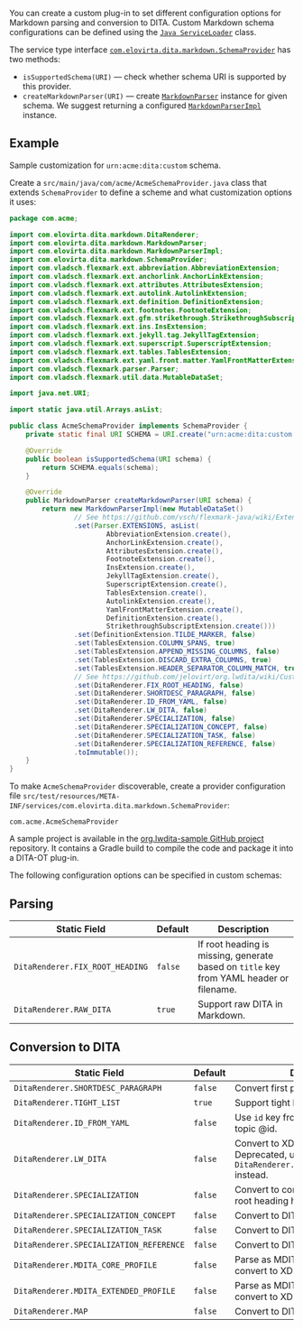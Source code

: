 You can create a custom plug-in to set different configuration options for Markdown parsing and conversion to DITA. Custom Markdown schema configurations can be defined using the [`Java ServiceLoader`](https://docs.oracle.com/en/java/javase/11/docs/api/java.base/java/util/ServiceLoader.html) class.

The service type interface [`com.elovirta.dita.markdown.SchemaProvider`](https://github.com/jelovirt/org.lwdita/blob/master/src/main/java/com/elovirta/dita/markdown/SchemaProvider.java) has two methods:

- `isSupportedSchema(URI)` — check whether schema URI is supported by this provider.
- `createMarkdownParser(URI)` — create [`MarkdownParser`](https://github.com/jelovirt/org.lwdita/blob/master/src/main/java/com/elovirta/dita/markdown/MarkdownParser.java) instance for given schema. We suggest returning a configured [`MarkdownParserImpl`](https://github.com/jelovirt/org.lwdita/blob/master/src/main/java/com/elovirta/dita/markdown/MarkdownParserImpl.java) instance.

## Example

Sample customization for `urn:acme:dita:custom` schema.

Create a `src/main/java/com/acme/AcmeSchemaProvider.java` class that extends `SchemaProvider` to define a scheme and what customization options it uses:

```java
package com.acme;

import com.elovirta.dita.markdown.DitaRenderer;
import com.elovirta.dita.markdown.MarkdownParser;
import com.elovirta.dita.markdown.MarkdownParserImpl;
import com.elovirta.dita.markdown.SchemaProvider;
import com.vladsch.flexmark.ext.abbreviation.AbbreviationExtension;
import com.vladsch.flexmark.ext.anchorlink.AnchorLinkExtension;
import com.vladsch.flexmark.ext.attributes.AttributesExtension;
import com.vladsch.flexmark.ext.autolink.AutolinkExtension;
import com.vladsch.flexmark.ext.definition.DefinitionExtension;
import com.vladsch.flexmark.ext.footnotes.FootnoteExtension;
import com.vladsch.flexmark.ext.gfm.strikethrough.StrikethroughSubscriptExtension;
import com.vladsch.flexmark.ext.ins.InsExtension;
import com.vladsch.flexmark.ext.jekyll.tag.JekyllTagExtension;
import com.vladsch.flexmark.ext.superscript.SuperscriptExtension;
import com.vladsch.flexmark.ext.tables.TablesExtension;
import com.vladsch.flexmark.ext.yaml.front.matter.YamlFrontMatterExtension;
import com.vladsch.flexmark.parser.Parser;
import com.vladsch.flexmark.util.data.MutableDataSet;

import java.net.URI;

import static java.util.Arrays.asList;

public class AcmeSchemaProvider implements SchemaProvider {
    private static final URI SCHEMA = URI.create("urn:acme:dita:custom.xsd");

    @Override
    public boolean isSupportedSchema(URI schema) {
        return SCHEMA.equals(schema);
    }

    @Override
    public MarkdownParser createMarkdownParser(URI schema) {
        return new MarkdownParserImpl(new MutableDataSet()
                // See https://github.com/vsch/flexmark-java/wiki/Extensions
                .set(Parser.EXTENSIONS, asList(
                        AbbreviationExtension.create(),
                        AnchorLinkExtension.create(),
                        AttributesExtension.create(),
                        FootnoteExtension.create(),
                        InsExtension.create(),
                        JekyllTagExtension.create(),
                        SuperscriptExtension.create(),
                        TablesExtension.create(),
                        AutolinkExtension.create(),
                        YamlFrontMatterExtension.create(),
                        DefinitionExtension.create(),
                        StrikethroughSubscriptExtension.create()))
                .set(DefinitionExtension.TILDE_MARKER, false)
                .set(TablesExtension.COLUMN_SPANS, true)
                .set(TablesExtension.APPEND_MISSING_COLUMNS, false)
                .set(TablesExtension.DISCARD_EXTRA_COLUMNS, true)
                .set(TablesExtension.HEADER_SEPARATOR_COLUMN_MATCH, true)
                // See https://github.com/jelovirt/org.lwdita/wiki/Custom-schemas
                .set(DitaRenderer.FIX_ROOT_HEADING, false)
                .set(DitaRenderer.SHORTDESC_PARAGRAPH, false)
                .set(DitaRenderer.ID_FROM_YAML, false)
                .set(DitaRenderer.LW_DITA, false)
                .set(DitaRenderer.SPECIALIZATION, false)
                .set(DitaRenderer.SPECIALIZATION_CONCEPT, false)
                .set(DitaRenderer.SPECIALIZATION_TASK, false)
                .set(DitaRenderer.SPECIALIZATION_REFERENCE, false)
                .toImmutable());
    }
}
```

To make `AcmeSchemaProvider` discoverable, create a provider configuration file `src/test/resources/META-INF/services/com.elovirta.dita.markdown.SchemaProvider`:

```
com.acme.AcmeSchemaProvider
```

A sample project is available in the [org.lwdita-sample GitHub project](https://github.com/jelovirt/org.lwdita-sample) repository. It contains a Gradle build to compile the code and package it into a DITA-OT plug-in.

The following configuration options can be specified in custom schemas:

## Parsing

| Static Field                    | Default | Description                                                                             |
| ------------------------------- | ------- | --------------------------------------------------------------------------------------- |
| `DitaRenderer.FIX_ROOT_HEADING` | `false` | If root heading is missing, generate based on `title` key from YAML header or filename. |
| `DitaRenderer.RAW_DITA`         | `true`  | Support raw DITA in Markdown.                                                           |

## Conversion to DITA

| Static Field                            | Default | Description                                                                                      |
| --------------------------------------- | ------- | ------------------------------------------------------------------------------------------------ |
| `DitaRenderer.SHORTDESC_PARAGRAPH`      | `false` | Convert first paragraph to shortdesc.                                                            |
| `DitaRenderer.TIGHT_LIST`               | `true`  | Support tight lists.                                                                             |
| `DitaRenderer.ID_FROM_YAML`             | `false` | Use `id` key from YAML header for topic @id.                                                     |
| `DitaRenderer.LW_DITA`                  | `false` | Convert to XDITA instead of DITA. Deprecated, use `DitaRenderer.MDITA_EXTENDED_PROFILE` instead. |
| `DitaRenderer.SPECIALIZATION`           | `false` | Convert to concept/task/reference if root heading has matching class.                            |
| `DitaRenderer.SPECIALIZATION_CONCEPT`   | `false` | Convert to DITA concept.                                                                         |
| `DitaRenderer.SPECIALIZATION_TASK`      | `false` | Convert to DITA task.                                                                            |
| `DitaRenderer.SPECIALIZATION_REFERENCE` | `false` | Convert to DITA concept.                                                                         |
| `DitaRenderer.MDITA_CORE_PROFILE`       | `false` | Parse as MDITA core profile and convert to XDITA.                                                |
| `DitaRenderer.MDITA_EXTENDED_PROFILE`   | `false` | Parse as MDITA extended profile and convert to XDITA.                                            |
| `DitaRenderer.MAP`                      | `false` | Convert to DITA map.                                                                             |
